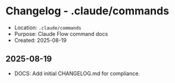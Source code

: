 # Changelog - .claude/commands

- Location: `.claude/commands`
- Purpose: Claude Flow command docs
- Created: 2025-08-19

## 2025-08-19
- DOCS: Add initial CHANGELOG.md for compliance.

